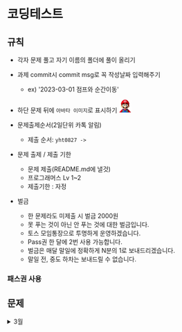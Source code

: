 # 코딩테스트

## 규칙

- 각자 문제 풀고 자기 이름의 폴더에 풀이 올리기
- 과제 commit시 commit msg로 꼭 작성날짜 입력해주기

  - ex) '2023-03-01 점프와 순간이동'
- 하단 문제 뒤에 `아바타 이미지`로 표시하기 <img src="./img/yht0827.png" height = "30" width="30">


- 문제출제순서(2일단위 카톡 알림)
  - 제출 순서: `yht0827 -> `
- 문제 출제 / 제출 기한
  - 문제 제출(README.md에 낼것)
  - 프로그래머스 Lv 1~2
  - 제출기한 : 자정
- 벌금
  - 한 문제라도 미제출 시 벌금 2000원
  - 못 푸는 것이 아닌 안 푸는 것에 대한 벌금입니다.
  - 토스 모임통장으로 투명하게 운영하겠습니다.
  - Pass권 한 달에 2번 사용 가능합니다.
  - 벌금은 매달 말일에 정확하게 N분의 1로 보내드리겠습니다.
  - 말일 전, 중도 하차는 보내드릴 수 없습니다.

### 패스권 사용


## 문제

<details>
<summary>3월</summary>

## 3.1
- [점프와 순간이동](https://school.programmers.co.kr/learn/courses/30/lessons/12980) <img src="./img/yht0827.png" height = "30" width="30">
- [N-Queen](https://school.programmers.co.kr/learn/courses/30/lessons/12952) 


</details>

